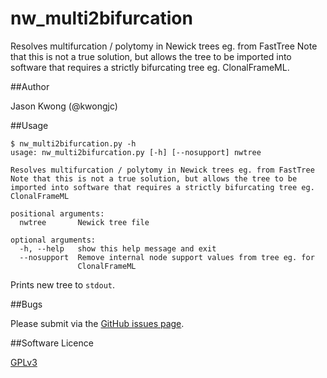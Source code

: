 # nw_multi2bifurcation
Resolves multifurcation / polytomy in Newick trees eg. from FastTree
Note that this is not a true solution, but allows the tree to be imported into software that requires a strictly bifurcating tree eg. ClonalFrameML.

##Author

Jason Kwong (@kwongjc)

##Usage

```
$ nw_multi2bifurcation.py -h
usage: nw_multi2bifurcation.py [-h] [--nosupport] nwtree

Resolves multifurcation / polytomy in Newick trees eg. from FastTree
Note that this is not a true solution, but allows the tree to be imported into software that requires a strictly bifurcating tree eg. ClonalFrameML

positional arguments:
  nwtree       Newick tree file

optional arguments:
  -h, --help   show this help message and exit
  --nosupport  Remove internal node support values from tree eg. for
               ClonalFrameML
```

Prints new tree to ```stdout```.

##Bugs

Please submit via the [GitHub issues page](https://github.com/kwongj/nw_multi2bifurcation/issues).  

##Software Licence

[GPLv3](https://github.com/kwongj/nw_multi2bifurcation/blob/master/LICENCE)
